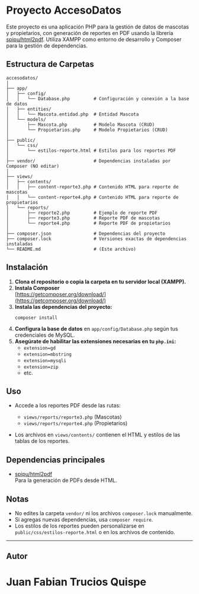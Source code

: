 # Proyecto AccesoDatos

Este proyecto es una aplicación PHP para la gestión de datos de mascotas y propietarios, con generación de reportes en PDF usando la librería [spipu/html2pdf](https://github.com/spipu/html2pdf). Utiliza XAMPP como entorno de desarrollo y Composer para la gestión de dependencias.

## Estructura de Carpetas

```
accesodatos/
│
├── app/
│   ├── config/
│   │   └── Database.php         # Configuración y conexión a la base de datos
│   ├── entities/
│   │   └── Mascota.entidad.php  # Entidad Mascota
│   └── models/
│       ├── Mascota.php          # Modelo Mascota (CRUD)
│       └── Propietarios.php     # Modelo Propietarios (CRUD)
│
├── public/
│   └── css/
│       └── estilos-reporte.html # Estilos para los reportes PDF
│
├── vendor/                      # Dependencias instaladas por Composer (NO editar)
│
├── views/
│   ├── contents/
│   │   ├── content-reporte3.php # Contenido HTML para reporte de mascotas
│   │   └── content-reporte4.php # Contenido HTML para reporte de propietarios
│   └── reports/
│       ├── reporte2.php         # Ejemplo de reporte PDF
│       ├── reporte3.php         # Reporte PDF de mascotas
│       └── reporte4.php         # Reporte PDF de propietarios
│
├── composer.json                # Dependencias del proyecto
├── composer.lock                # Versiones exactas de dependencias instaladas
└── README.md                    # (Este archivo)
```

## Instalación

1. **Clona el repositorio o copia la carpeta en tu servidor local (XAMPP).**
2. **Instala Composer**  
   [https://getcomposer.org/download/](https://getcomposer.org/download/)
3. **Instala las dependencias del proyecto:**
   ```
   composer install
   ```
4. **Configura la base de datos** en `app/config/Database.php` según tus credenciales de MySQL.
5. **Asegúrate de habilitar las extensiones necesarias en tu `php.ini`:**
   - `extension=gd`
   - `extension=mbstring`
   - `extension=mysqli`
   - `extension=zip`
   - etc.

## Uso

- Accede a los reportes PDF desde las rutas:
  - `views/reports/reporte3.php` (Mascotas)
  - `views/reports/reporte4.php` (Propietarios)

- Los archivos en `views/contents/` contienen el HTML y estilos de las tablas de los reportes.

## Dependencias principales

- [spipu/html2pdf](https://github.com/spipu/html2pdf)  
  Para la generación de PDFs desde HTML.

## Notas

- No edites la carpeta `vendor/` ni los archivos `composer.lock` manualmente.
- Si agregas nuevas dependencias, usa `composer require`.
- Los estilos de los reportes pueden personalizarse en `public/css/estilos-reporte.html` o en los archivos de contenido.

---

## Autor

# Juan Fabian Trucios Quispe